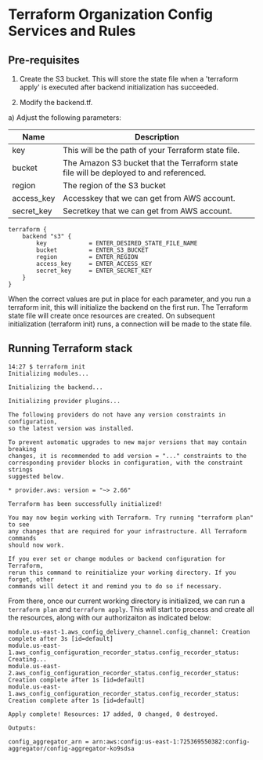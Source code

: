 # Terraform Organization Config Services and Rules

## Pre-requisites

1) Create the S3 bucket. This will store the state file when a 'terraform apply' is executed after backend initialization has succeeded.

2) Modify the backend.tf.

  a) Adjust the following parameters:

  | Name | Description | 
  |------|-------------|
  | key | This will be the path of your Terraform state file. |
  | bucket | The Amazon S3 bucket that the Terraform state file will be deployed to and referenced. |
  | region | The region of the S3 bucket |
  | access_key | Accesskey that we can get from AWS account. |
  | secret_key | Secretkey that we can get from AWS account. |

```
terraform {
    backend "s3" {
        key            = ENTER_DESIRED_STATE_FILE_NAME
        bucket         = ENTER_S3_BUCKET
        region         = ENTER_REGION
        access_key     = ENTER_ACCESS_KEY
        secret_key     = ENTER_SECRET_KEY
    }
}
```

When the correct values are put in place for each parameter, and you run a terraform init, this will initialize the backend on the first run. The Terraform state file will create once resources are created. On subsequent initialization (terraform init) runs, a connection will be made to the state file. 

## Running Terraform stack

```
14:27 $ terraform init
Initializing modules...

Initializing the backend...

Initializing provider plugins...

The following providers do not have any version constraints in configuration,
so the latest version was installed.

To prevent automatic upgrades to new major versions that may contain breaking
changes, it is recommended to add version = "..." constraints to the
corresponding provider blocks in configuration, with the constraint strings
suggested below.

* provider.aws: version = "~> 2.66"

Terraform has been successfully initialized!

You may now begin working with Terraform. Try running "terraform plan" to see
any changes that are required for your infrastructure. All Terraform commands
should now work.

If you ever set or change modules or backend configuration for Terraform,
rerun this command to reinitialize your working directory. If you forget, other
commands will detect it and remind you to do so if necessary.
```

From there, once our current working directory is initialized, we can run a ```terraform plan``` and ```terraform apply```.
This will start to process and create all the resources, along with our authorizaiton as indicated below:

```
module.us-east-1.aws_config_delivery_channel.config_channel: Creation complete after 3s [id=default]
module.us-east-1.aws_config_configuration_recorder_status.config_recorder_status: Creating...
module.us-east-2.aws_config_configuration_recorder_status.config_recorder_status: Creation complete after 1s [id=default]
module.us-east-1.aws_config_configuration_recorder_status.config_recorder_status: Creation complete after 1s [id=default]

Apply complete! Resources: 17 added, 0 changed, 0 destroyed.
```

```
Outputs:

config_aggregator_arn = arn:aws:config:us-east-1:725369550382:config-aggregator/config-aggregator-ko9sdsa
```